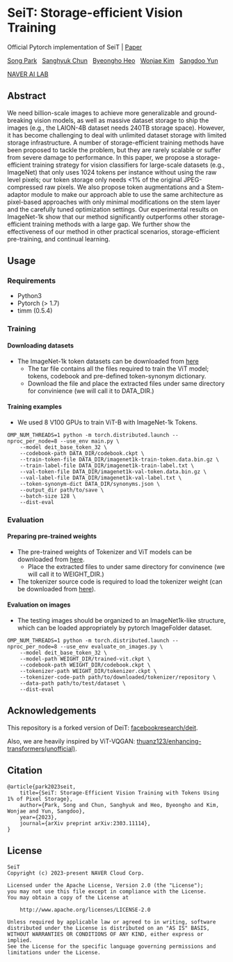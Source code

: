 # SeiT: Storage-efficient Vision Training

Official Pytorch implementation of SeiT | [Paper](https://arxiv.org/abs/2303.11114)

[Song Park](https://8uos.github.io/) &nbsp; [Sanghyuk Chun](https://sanghyukchun.github.io/home/) &nbsp; [Byeongho Heo](https://sites.google.com/view/byeongho-heo/home) &nbsp; [Wonjae Kim](https://wonjae.kim/) &nbsp; [Sangdoo Yun](https://sangdooyun.github.io/)

[NAVER AI LAB](https://naver-career.gitbook.io/en/teams/clova-cic)

## Abstract

We need billion-scale images to achieve more generalizable and ground-breaking vision models, as well as massive dataset storage to ship the images (e.g., the LAION-4B dataset needs 240TB storage space). However, it has become challenging to deal with unlimited dataset storage with limited storage infrastructure. A number of storage-efficient training methods have been proposed to tackle the problem, but they are rarely scalable or suffer from severe damage to performance. In this paper, we propose a storage-efficient training strategy for vision classifiers for large-scale datasets (e.g., ImageNet) that only uses 1024 tokens per instance without using the raw level pixels; our token storage only needs <1% of the original JPEG-compressed raw pixels. We also propose token augmentations and a Stem-adaptor module to make our approach able to use the same architecture as pixel-based approaches with only minimal modifications on the stem layer and the carefully tuned optimization settings. Our experimental results on ImageNet-1k show that our method significantly outperforms other storage-efficient training methods with a large gap. We further show the effectiveness of our method in other practical scenarios, storage-efficient pre-training, and continual learning.


## Usage

### Requirements
- Python3
- Pytorch (> 1.7)
- timm (0.5.4)

### Training
#### Downloading datasets
- The ImageNet-1k token datasets can be downloaded from [here](https://github.com/naver-ai/seit/releases)
  - The tar file contains all the files required to train the ViT model; tokens, codebook and pre-defined token-synonym dictionary.
  - Download the file and place the extracted files under same directory for convinience (we will call it to DATA_DIR.)
  
#### Training examples
- We used 8 V100 GPUs to train ViT-B with ImageNet-1k Tokens.
```
OMP_NUM_THREADS=1 python -m torch.distributed.launch --nproc_per_node=8 --use_env main.py \
    --model deit_base_token_32 \
    --codebook-path DATA_DIR/codebook.ckpt \
    --train-token-file DATA_DIR/imagenet1k-train-token.data.bin.gz \
    --train-label-file DATA_DIR/imagenet1k-train-label.txt \
    --val-token-file DATA_DIR/imagenet1k-val-token.data.bin.gz \
    --val-label-file DATA_DIR/imagenet1k-val-label.txt \
    --token-synonym-dict DATA_DIR/synonyms.json \
    --output_dir path/to/save \
    --batch-size 128 \
    --dist-eval
```
  
  
### Evaluation
#### Preparing pre-trained weights
- The pre-trained weights of Tokenizer and ViT models can be downloaded from [here](https://github.com/naver-ai/seit/releases/tag/v0.0).
  - Place the extracted files to under same directory for convinence (we will call it to WEIGHT_DIR.)
- The tokenizer source code is required to load the tokenizer weight (can be downloaded from [here](https://github.com/thuanz123/enhancing-transformers.git)).

#### Evaluation on images
- The testing images should be organized to an ImageNet1k-like structure, which can be loaded appropriately by pytorch ImageFolder dataset.

```
OMP_NUM_THREADS=1 python -m torch.distributed.launch --nproc_per_node=8 --use_env evaluate_on_images.py \
    --model deit_base_token_32 \
    --model-path WEIGHT_DIR/trained-vit.ckpt \    
    --codebook-path WEIGHT_DIR/codebook.ckpt \
    --tokenizer-path WEIGHT_DIR/tokenizer.ckpt \
    --tokenizer-code-path path/to/downloaded/tokenizer/repository \
    --data-path path/to/test/dataset \
    --dist-eval
```

## Acknowledgements

This repository is a forked version of DeiT: [facebookresearch/deit](https://github.com/facebookresearch/deit).

Also, we are heavily inspired by ViT-VQGAN: [thuanz123/enhancing-transformers(unofficial)](https://github.com/thuanz123/enhancing-transformers).

## Citation

```
@article{park2023seit,
    title={SeiT: Storage-Efficient Vision Training with Tokens Using 1% of Pixel Storage},
    author={Park, Song and Chun, Sanghyuk and Heo, Byeongho and Kim, Wonjae and Yun, Sangdoo},
    year={2023},
    journal={arXiv preprint arXiv:2303.11114},
}
```

## License
```
SeiT
Copyright (c) 2023-present NAVER Cloud Corp.

Licensed under the Apache License, Version 2.0 (the "License");
you may not use this file except in compliance with the License.
You may obtain a copy of the License at

    http://www.apache.org/licenses/LICENSE-2.0

Unless required by applicable law or agreed to in writing, software
distributed under the License is distributed on an "AS IS" BASIS,
WITHOUT WARRANTIES OR CONDITIONS OF ANY KIND, either express or implied.
See the License for the specific language governing permissions and
limitations under the License.
```
